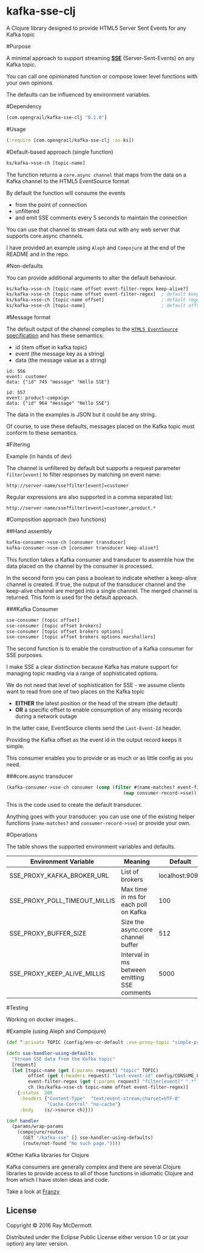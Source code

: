 # kafka-sse-clj

A Clojure library designed to provide HTML5 Server Sent Events for any Kafka topic

#Purpose

A minimal approach to support streaming [**SSE**](https://www.w3.org/TR/eventsource/) (Server-Sent-Events) on any Kafka topic.

You can call one opinionated function or compose lower level functions with your own opinions

The defaults can be influenced by environment variables.

#Dependency

```clojure
[com.opengrail/kafka-sse-clj "0.1.0"]
```

#Usage

```clojure
(:require [com.opengrail/kafka-sse-clj :as ks])
```

#Default-based approach (single function)

```clojure
ks/kafka->sse-ch [topic-name]
```

The function returns a `core.async channel` that maps from the data on a Kafka channel to the HTML5 EventSource format

By default the function will consume the events 
- from the point of connection
- unfiltered
- and emit SSE comments every 5 seconds to maintain the connection

You can use that channel to stream data out with any web server that supports core.async channels.

I have provided an example using `Aleph` and `Compojure` at the end of the README and in the repo.

#Non-defaults

You can provide additional arguments to alter the default behaviour.

```clojure
ks/kafka->sse-ch [topic-name offset event-filter-regex keep-alive?]
ks/kafka->sse-ch [topic-name offset event-filter-regex]  ; default keep-alive? = true
ks/kafka->sse-ch [topic-name offset]                     ; default regex = .*
ks/kafka->sse-ch [topic-name]                            ; default offset = LATEST
```

#Message format

The default output of the channel complies to the [`HTML5 EventSource` specification](https://html.spec.whatwg.org/multipage/comms.html#the-eventsource-interface) and has these semantics:

- id (item offset in kafka topic)
- event (the message key as a string)
- data (the message value as a string)

```
id: 556
event: customer
data: {"id" 745 "message" "Hello SSE"}

id: 557
event: product-campaign
data: {"id" 964 "message" "Hello SSE"}
```

The data in the examples is JSON but it could be any string.

Of course, to use these defaults, messages placed on the Kafka topic must conform to these semantics.

#Filtering

Example (in hands of dev)

The channel is unfiltered by default but supports a request parameter `filter[event]` to filter responses by matching on event name:

```
http://server-name/sse?filter[event]=customer
```

Regular expressions are also supported in a comma separated list:

```
http://server-name/sse?filter[event]=customer,product.*
```


#Composition approach (two functions)

##Hand assembly

```clojure
kafka-consumer->sse-ch [consumer transducer]
kafka-consumer->sse-ch [consumer transducer keep-alive?]
```

This function takes a Kafka consumer and transducer to assemble how the data placed on the channel by the consumer is processed.

In the second form you can pass a boolean to indicate whether a keep-alive channel is created. If true, the output of the transducer channel and the keep-alive channel are merged into a single channel. The merged channel is returned. This form is used for the default approach.

###Kafka Consumer

```clojure
sse-consumer [topic offset]
sse-consumer [topic offset brokers]
sse-consumer [topic offset brokers options]
sse-consumer [topic offset brokers options marshallers]
```

The second function is to enable the construction of a Kafka consumer for SSE purposes.

I make SSE a clear distinction because Kafka has mature support for managing topic reading via a range of sophisticated options.

We do not need that level of sophistication for SSE - we assume clients want to read from one of two places on the Kafka topic
- **EITHER** the latest position or the head of the stream (the default)
- **OR** a specific offset to enable consumption of any missing records during a network outage

In the latter case, EventSource clients send the `Last-Event-Id` header.

Providing the Kafka offset as the event id in the output record keeps it simple.

This consumer enables you to provide or as much or as little config as you need.

###core.async transducer

```clojure
(kafka-consumer->sse-ch consumer (comp (filter #(name-matches? event-filter (.key %)))
                                           (map consumer-record->sse)))
```

This is the code used to create the default transducer. 

Anything goes with your transducer: you can use one of the existing helper functions (`name-matches?` and `consumer-record->sse`) or provide your own.

#Operations

The table shows the supported environment variables and defaults.

| Environment Variable | Meaning | Default |
| ---------------------| ------- | --------|
| SSE_PROXY_KAFKA_BROKER_URL  | List of brokers | localhost:9092 |
| SSE_PROXY_POLL_TIMEOUT_MILLIS  | Max time in ms for each poll on Kafka | 100 |
| SSE_PROXY_BUFFER_SIZE          | Size the async.core channel buffer | 512 |
| SSE_PROXY_KEEP_ALIVE_MILLIS    | Interval in ms between emitting SSE comments | 5000 |

#Testing

Working on docker images...

#Example (using Aleph and Compojure)

```clojure
(def ^:private TOPIC (config/env-or-default :sse-proxy-topic "simple-proxy-topic"))

(defn sse-handler-using-defaults
  "Stream SSE data from the Kafka topic"
  [request]
  (let [topic-name (get (:params request) "topic" TOPIC)
        offset (get (:headers request) "last-event-id" config/CONSUME_LATEST)
        event-filter-regex (get (:params request) "filter[event]" ".*")
        ch (ks/kafka->sse-ch topic-name offset event-filter-regex)]
    {:status  200
     :headers {"Content-Type"  "text/event-stream;charset=UTF-8"
               "Cache-Control" "no-cache"}
     :body    (s/->source ch)}))

(def handler
  (params/wrap-params
    (compojure/routes
      (GET "/kafka-sse" [] sse-handler-using-defaults)
      (route/not-found "No such page."))))
```

#Other Kafka libraries for Clojure

Kafka consumers are generally complex and there are several Clojure libraries to provide access to all of those functions in idiomatic Clojure and from which I have stolen ideas and code.
 
Take a look at [Franzy](https://github.com/ymilky/franzy)

## License

Copyright © 2016 Ray McDermott

Distributed under the Eclipse Public License either version 1.0 or (at your option) any later version.
